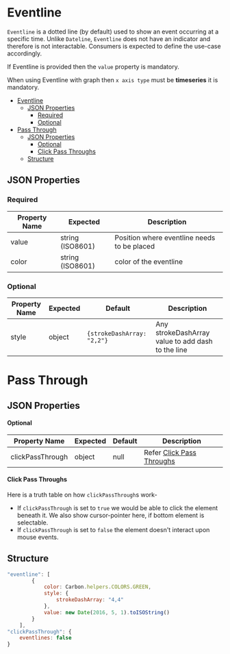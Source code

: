 # Eventline

`Eventline` is a dotted line (by default) used to show an event occurring at a specific time.
Unlike `Dateline`, `Eventline` does not have an indicator and therefore is not interactable. Consumers is expected to define the use-case accordingly.

If Eventline is provided then the `value` property is mandatory.

When using Eventline with graph then `x axis type` must be **timeseries** it is mandatory.

-   [Eventline](#eventline)
    -   [JSON Properties](#json-properties)
        -   [Required](#required)
        -   [Optional](#optional)
-   [Pass Through](#pass-through)
    -   [JSON Properties](#json-properties-1)
        -   [Optional](#optional-1)
        -   [Click Pass Throughs](#click-Pass-Throughs)
    -   [Structure](#structure)

## JSON Properties

### Required

| Property Name | Expected         | Description                                 |
| ------------- | ---------------- | ------------------------------------------- |
| value         | string (ISO8601) | Position where eventline needs to be placed |
| color         | string (ISO8601) | color of the eventline                      |

### Optional

| Property Name | Expected | Default                    | Description                                       |
| ------------- | -------- | -------------------------- | ------------------------------------------------- |
| style         | object   | `{strokeDashArray: "2,2"}` | Any strokeDashArray value to add dash to the line |

# Pass Through

## JSON Properties

#### Optional

| Property Name    | Expected | Default | Description                                       |
| ---------------- | -------- | ------- | ------------------------------------------------- |
| clickPassThrough | object   | null    | Refer [Click Pass Throughs](#click-Pass-Throughs) |

#### Click Pass Throughs

Here is a truth table on how `clickPassThrough`s work-

-   If `clickPassThrough` is set to `true` we would be able to click the element beneath it. We also show cursor-pointer here, if bottom element is selectable.
-   If `clickPassThrough` is set to `false` the element doesn't interact upon mouse events.

## Structure

```javascript
"eventline": [
        {
            color: Carbon.helpers.COLORS.GREEN,
            style: {
                strokeDashArray: "4,4"
            },
            value: new Date(2016, 5, 1).toISOString()
        }
    ],
"clickPassThrough": {
    eventlines: false
}
```
